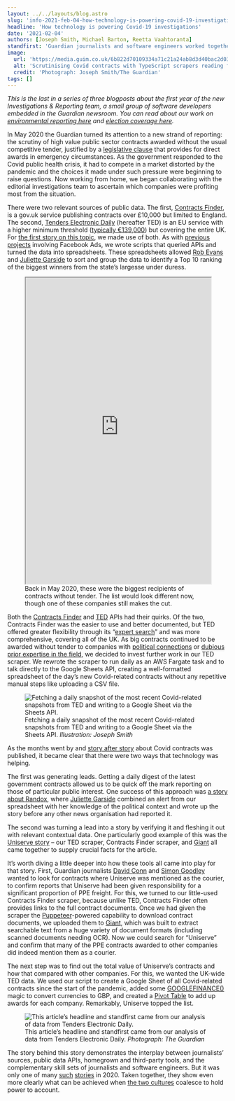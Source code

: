 ```yaml
---
layout: ../../layouts/blog.astro
slug: 'info-2021-feb-04-how-technology-is-powering-covid-19-investigations'
headline: 'How technology is powering Covid-19 investigations'
date: '2021-02-04'
authors: [Joseph Smith, Michael Barton, Reetta Vaahtoranta]
standfirst: 'Guardian journalists and software engineers worked together to hold the UK government to account over its response to the pandemic'
image:
  url: 'https://media.guim.co.uk/6b822d70109334a71c21a24ab8d3d40bac2d0381/568_233_2998_2514/2998.jpg'
  alt: 'Scrutinising Covid contracts with TypeScript scrapers reading from Contracts Finder and Tenders Electronic Daily.'
  credit: 'Photograph: Joseph Smith/The Guardian'
tags: []
---
```


_This is the last in a series of three_ _blogposts_ _about the first year of the new Investigations & Reporting team, a small group of software developers embedded in the Guardian newsroom. You can read about our work on [environmental reporting here](https://www.theguardian.com/info/2021/jan/12/how-technology-is-powering-environmental-reporting) and [election coverage here](https://www.theguardian.com/info/2021/jan/19/how-technology-is-powering-election-coverage)._

In May 2020 the Guardian turned its attention to a new strand of reporting: the scrutiny of high value public sector contracts awarded without the usual competitive tender, justified by a [legislative clause](https://www.legislation.gov.uk/uksi/2015/102/regulation/32/made) that provides for direct awards in emergency circumstances. As the government responded to the Covid public health crisis, it had to compete in a market distorted by the pandemic and the choices it made under such pressure were beginning to raise questions. Now working from home, we began collaborating with the editorial investigations team to ascertain which companies were profiting most from the situation.

There were two relevant sources of public data. The first, [Contracts Finder](https://www.gov.uk/contracts-finder), is a gov.uk service publishing contracts over £10,000 but limited to England. The second, [Tenders Electronic Daily](https://ted.europa.eu/) (hereafter TED) is an EU service with a higher minimum threshold ([typically €139,000](https://simap.ted.europa.eu/european-public-procurement)) but covering the entire UK. For [the first story on this topic](https://www.theguardian.com/world/2020/may/15/firms-given-1bn-of-state-contracts-without-tender-in-covid-19-crisis), we made use of both. As with [previous](https://www.theguardian.com/info/2021/jan/19/how-technology-is-powering-election-coverage) [projects](https://www.theguardian.com/info/2021/jan/12/how-technology-is-powering-environmental-reporting) involving Facebook Ads, we wrote scripts that queried APIs and turned the data into spreadsheets. These spreadsheets allowed [Rob Evans](https://www.theguardian.com/profile/robevans) and [Juliette Garside](https://www.theguardian.com/profile/juliette-garside) to sort and group the data to identify a Top 10 ranking of the biggest winners from the state’s largesse under duress.

<figure>
              <iframe src="https://interactive.guim.co.uk/uploader/embed/2020/05/top_10_contracts/giv-3902G3sEDrrVnf1h/" width="100%" height="700px" allowfullscreen></iframe>
              <figcaption>Back in May 2020, these were the biggest recipients of contracts without tender. The list would look different now, though one of these companies still makes the cut.</figcaption>
            </figure>

Both the [Contracts Finder](https://www.contractsfinder.service.gov.uk/apidocumentation/home) and [TED](https://simap.ted.europa.eu/web/simap/developers-corner) APIs had their quirks. Of the two, Contracts Finder was the easier to use and better documented, but TED offered greater flexibility through its “[expert search](https://ted.europa.eu/TED/misc/helpPage.do?helpPageId=expertSearch)” and was more comprehensive, covering all of the UK. As big contracts continued to be awarded without tender to companies with [political connections](https://www.theguardian.com/politics/2020/jul/10/firm-with-links-to-gove-and-cummings-given-covid-19-contract-without-open-tender) or [dubious prior expertise in the field](https://www.theguardian.com/world/2020/aug/06/fifty-million-face-masks-bought-government-cannot-be-used-nhs), we decided to invest further work in our TED scraper. We rewrote the scraper to run daily as an AWS Fargate task and to talk directly to the Google Sheets API, creating a well-formatted spreadsheet of the day’s new Covid-related contracts without any repetitive manual steps like uploading a CSV file.


   <figure>
   <img alt="Fetching a daily snapshot of the most recent Covid-related snapshots from TED and writing to a Google Sheet via the Sheets API." src="https://i.guim.co.uk/img/media/dd6b01d0e98b9f56e60932c71b28c1e45369d2b1/0_0_3877_3800/master/3877.jpg?width=620&quality=45&auto=format&fit=max&dpr=2&s=d1bca64801373f3eb31ffd36f5f2e04e" loading="lazy" />
   <figcaption>
     Fetching a daily snapshot of the most recent Covid-related snapshots from TED and writing to a Google Sheet via the Sheets API.
    <i>Illustration: Joseph Smith</i>
    </figcaption>
    </figure>

As the months went by and [story after story](https://www.theguardian.com/world/series/covid-19-investigations) about Covid contracts was published, it became clear that there were two ways that technology was helping.

The first was generating leads. Getting a daily digest of the latest government contracts allowed us to be quick off the mark reporting on those of particular public interest. One success of this approach was [a story about Randox](https://www.theguardian.com/world/2020/nov/04/tory-linked-firm-involved-in-testing-failure-awarded-new-347m-covid-contract), where [Juliette Garside](https://www.theguardian.com/profile/juliette-garside) combined an alert from our spreadsheet with her knowledge of the political context and wrote up the story before any other news organisation had reported it.

The second was turning a lead into a story by verifying it and fleshing it out with relevant contextual data. One particularly good example of this was the [Uniserve story](https://www.theguardian.com/world/2020/dec/18/uk-logistics-firm-almost-800m-covid-contracts-without-tender-uniserve) – our TED scraper, Contracts Finder scraper, and [Giant](https://www.theguardian.com/membership/2019/sep/06/guardian-investigations-giant-tech-data) all came together to supply crucial facts for the article.

It’s worth diving a little deeper into how these tools all came into play for that story. First, Guardian journalists [David Conn](https://www.theguardian.com/profile/davidconn) and [Simon Goodley](https://www.theguardian.com/profile/simongoodley) wanted to look for contracts where Uniserve was mentioned as the courier, to confirm reports that Uniserve had been given responsibility for a significant proportion of PPE freight. For this, we turned to our little-used Contracts Finder scraper, because unlike TED, Contracts Finder often provides links to the full contract documents. Once we had given the scraper the [Puppeteer](https://pptr.dev/)\-powered capability to download contract documents, we uploaded them to [Giant](https://www.theguardian.com/membership/2019/sep/06/guardian-investigations-giant-tech-data), which was built to extract searchable text from a huge variety of document formats (including scanned documents needing OCR). Now we could search for “Uniserve” and confirm that many of the PPE contracts awarded to other companies did indeed mention them as a courier.

The next step was to find out the total value of Uniserve’s contracts and how that compared with other companies. For this, we wanted the UK-wide TED data. We used our script to create a Google Sheet of all Covid-related contracts since the start of the pandemic, added some [GOOGLEFINANCE()](https://support.google.com/docs/answer/3093281?hl=en-GB) magic to convert currencies to GBP, and created a [Pivot Table](https://support.google.com/docs/answer/1272900?hl=en&co=GENIE.Platform=Desktop) to add up awards for each company. Remarkably, Uniserve topped the list.


   <figure>
   <img alt="This article’s headline and standfirst came from our analysis of data from Tenders Electronic Daily." src="https://i.guim.co.uk/img/media/6374b9007561a2157e7e1d29ac0c45d156d669e6/0_0_1746_1048/master/1746.jpg?width=620&quality=45&auto=format&fit=max&dpr=2&s=f25afecee42e4020dee469ea9b2346ac" loading="lazy" />
   <figcaption>
     This article’s headline and standfirst came from our analysis of data from Tenders Electronic Daily.
    <i>Photograph: The Guardian</i>
    </figcaption>
    </figure>

The story behind this story demonstrates the interplay between journalists’ sources, public data APIs, homegrown and third-party tools, and the complementary skill sets of journalists and software engineers. But it was only one of many [such](https://www.theguardian.com/profile/joseph-smith) [stories](https://www.theguardian.com/profile/michael-barton) in 2020. Taken together, they show even more clearly what can be achieved when [the two cultures](https://en.wikipedia.org/wiki/The_Two_Cultures) coalesce to hold power to account.
